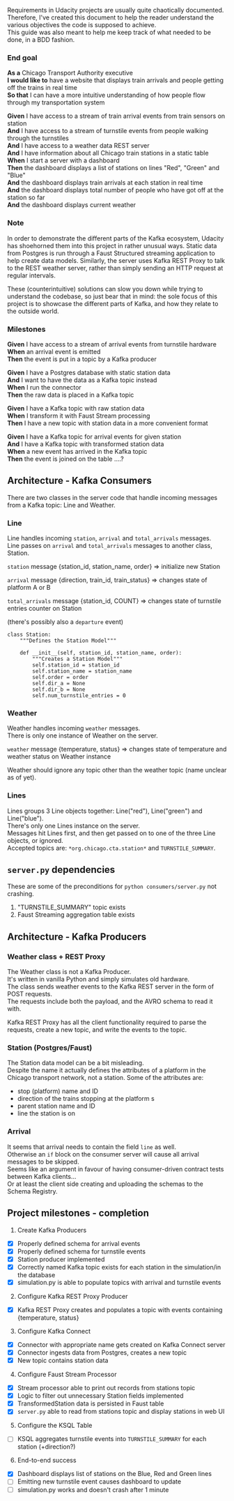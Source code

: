 Requirements in Udacity projects are usually quite chaotically documented.   
Therefore, I've created this document to help the reader understand the various objectives the code is supposed to achieve.   
This guide was also meant to help me keep track of what needed to be done, in a BDD fashion.

### End goal
**As a** Chicago Transport Authority executive  
**I would like to** have a website that displays train arrivals and people getting off the trains in real time  
**So that** I can have a more intuitive understanding of how people flow through my transportation system   

**Given** I have access to a stream of train arrival events from train sensors on station  
**And** I have access to a stream of turnstile events from people walking through the turnstiles  
**And** I have access to a weather data REST server  
**And** I have information about all Chicago train stations in a static table  
**When** I start a server with a dashboard  
**Then** the dashboard displays a list of stations on lines "Red", "Green" and "Blue"  
**And** the dashboard displays train arrivals at each station in real time  
**And** the dashboard displays total number of people who have got off at the station so far  
**And** the dashboard displays current weather  

### Note
In order to demonstrate the different parts of the Kafka ecosystem, Udacity has shoehorned them into this project in rather unusual ways.
Static data from Postgres is run through a Faust Structured streaming application to help create data models.
Similarly, the server uses Kafka REST Proxy to talk to the REST weather server, rather than simply sending an HTTP request at regular intervals.

These (counterintuitive) solutions can slow you down while trying to understand the codebase, so just bear that in mind:
the sole focus of this project is to showcase the different parts of Kafka, and how they relate to the outside world.

### Milestones
**Given** I have access to a stream of arrival events from turnstile hardware  
**When** an arrival event is emitted  
**Then** the event is put in a topic by a Kafka producer  

**Given** I have a Postgres database with static station data  
**And** I want to have the data as a Kafka topic instead  
**When** I run the connector  
**Then** the raw data is placed in a Kafka topic  

**Given** I have a Kafka topic with raw station data  
**When** I transform it with Faust Stream processing  
**Then** I have a new topic with station data in a more convenient format  

**Given** I have a Kafka topic for arrival events for given station  
**And** I have a Kafka topic with transformed station data  
**When** a new event has arrived in the Kafka topic  
**Then** the event is joined on the table ....?

## Architecture - Kafka Consumers
There are two classes in the server code that handle incoming messages from a Kafka topic: Line and Weather.  

### Line
Line handles incoming `station`, `arrival` and `total_arrivals` messages.  
Line passes on `arrival` and `total_arrivals`  messages to another class, Station.  

`station` message {station_id, station_name, order} => initialize new Station  

`arrival` message {direction, train_id, train_status} => changes state of platform A or B  

`total_arrivals` message {station_id, COUNT} => changes state of turnstile entries counter on Station  

(there's possibly also a `departure` event)  

```
class Station:
    """Defines the Station Model"""

    def __init__(self, station_id, station_name, order):
        """Creates a Station Model"""
        self.station_id = station_id
        self.station_name = station_name
        self.order = order
        self.dir_a = None
        self.dir_b = None
        self.num_turnstile_entries = 0
```

### Weather
Weather handles incoming `weather` messages.  
There is only one instance of Weather on the server.  

`weather` message {temperature, status} => changes state of temperature and weather status on Weather instance

Weather should ignore any topic other than the weather topic (name unclear as of yet).  

### Lines
Lines groups 3 Line objects together: Line("red"), Line("green") and Line("blue").  
There's only one Lines instance on the server.  
Messages hit Lines first, and then get passed on to one of the three Line objects, or ignored.  
Accepted topics are: `*org.chicago.cta.station*` and `TURNSTILE_SUMMARY`.  


## `server.py` dependencies

These are some of the preconditions for `python consumers/server.py` not crashing.  
1. "TURNSTILE_SUMMARY" topic exists
2. Faust Streaming aggregation table exists


## Architecture - Kafka Producers  

### Weather class + REST Proxy  
The Weather class is not a Kafka Producer.    
It's written in vanilla Python and simply simulates old hardware.  
The class sends weather events to the Kafka REST server in the form of POST requests.  
The requests include both the payload, and the AVRO schema to read it with.  

Kafka REST Proxy has all the client functionality required to parse the requests, create a new topic, and write the events to the topic.  

### Station (Postgres/Faust)  
The Station data model can be a bit misleading.  
Despite the name it actually defines the attributes of a platform in the Chicago transport network, not a station. Some of the attributes are:  
- stop (platform) name and ID  
- direction of the trains stopping at the platform  s
- parent station name and ID  
- line the station is on  

### Arrival  
It seems that arrival needs to contain the field `line` as well.  
Otherwise an `if` block on the consumer server will cause all arrival messages to be skipped.  
Seems like an argument in favour of having consumer-driven contract tests between Kafka clients...  
Or at least the client side creating and uploading the schemas to the Schema Registry.  


## Project milestones - completion
1. Create Kafka Producers
- [x] Properly defined schema for arrival events  
- [x] Properly defined schema for turnstile events  
- [x] Station producer implemented
- [x] Correctly named Kafka topic exists for each station in the simulation/in the database  
- [x] simulation.py is able to populate topics with arrival and turnstile events

2. Configure Kafka REST Proxy Producer
- [x] Kafka REST Proxy creates and populates a topic with events containing {temperature, status}

3. Configure Kafka Connect
- [x] Connector with appropriate name gets created on Kafka Connect server  
- [x] Connector ingests data from Postgres, creates a new topic  
- [x] New topic contains station data  

4. Configure Faust Stream Processor
- [x] Stream processor able to print out records from stations topic  
- [x] Logic to filter out unnecessary Station fields implemented  
- [x] TransformedStation data is persisted in Faust table  
- [x] `server.py` able to read from stations topic and display stations in web UI   

5. Configure the KSQL Table
- [ ] KSQL aggregates turnstile events into `TURNSTILE_SUMMARY` for each station (+direction?)

6. End-to-end success

- [x] Dashboard displays list of stations on the Blue, Red and Green lines
- [ ] Emitting new turnstile event causes dashboard to update
- [ ] simulation.py works and doesn't crash after 1 minute
